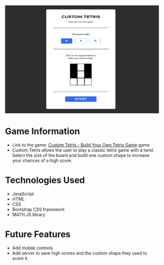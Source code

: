 ![Intro screen of the tetris game](https://github.com/edumana/TETRIS/blob/main/SH.png "game Screenshot")

# Game Information
- Link to the game: <a href="https://custom-tetris.netlify.app//" target="_blank">Custom Tetris - Build Your Own Tetris Game</a> game
- Custom Tetris allows the user to play a classic tetris game with a twist. Select the size of the board and build one custom shape to increase your chances of a high score.
  
# Technologies Used
- JavaScript
- HTML
- CSS
- Bootstrap CSS framework
- MATH.JS library

# Future Features
- Add mobile controls
- Add server to save high scores and the custom shape they used to score it.


